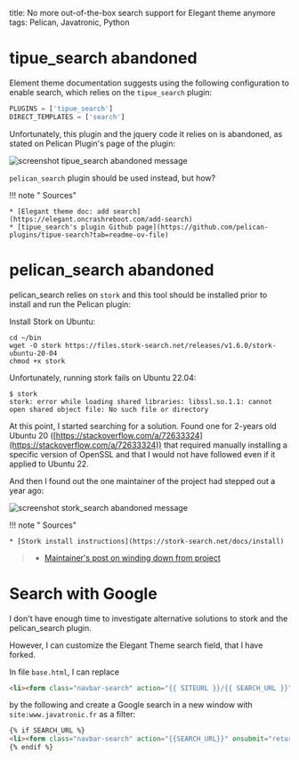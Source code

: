 title: No more out-of-the-box search support for Elegant theme anymore
tags: Pelican, Javatronic, Python

# tipue_search abandoned

Element theme documentation suggests using the following configuration to enable search, which relies on the `tipue_search` plugin:

```python
PLUGINS = ['tipue_search']
DIRECT_TEMPLATES = ['search']
```

Unfortunately, this plugin and the jquery code it relies on is abandoned, as stated on Pelican Plugin's page of the plugin:

![screenshot tipue_search abandoned message]({static}/images/2024-05-03_enabling_search_in_elegant_theme/tipue_search_abandoned_screenshot.png)

`pelican_search` plugin should be used instead, but how?

!!! note " Sources"

    * [Elegant theme doc: add search](https://elegant.oncrashreboot.com/add-search)
    * [tipue_search's plugin Github page](https://github.com/pelican-plugins/tipue-search?tab=readme-ov-file)

# pelican_search abandoned

pelican_search relies on `stork` and this tool should be installed prior to install and run the Pelican plugin: 

Install Stork  on Ubuntu:

```shell
cd ~/bin
wget -O stork https://files.stork-search.net/releases/v1.6.0/stork-ubuntu-20-04
chmod +x stork
```

Unfortunately, running stork fails on Ubuntu 22.04:

```shell
$ stork
stork: error while loading shared libraries: libssl.so.1.1: cannot open shared object file: No such file or directory
```

At this point, I started searching for a solution.
Found one for 2-years old Ubuntu 20 ([https://stackoverflow.com/a/72633324](https://stackoverflow.com/a/72633324)) that required manually installing a specific
version of OpenSSL and that I would not have followed even if it applied to Ubuntu 22.

And then I found out the one maintainer of the project had stepped out a year ago:

![screenshot stork_search abandoned message]({static}/images/2024-05-03_enabling_search_in_elegant_theme/stork_search_abandoned_screenshot.png)

!!! note " Sources"

    * [Stork install instructions](https://stork-search.net/docs/install)
> * [Maintainer's post on winding down from project](https://github.com/jameslittle230/stork/discussions/360)

# Search with Google

I don't have enough time to investigate alternative solutions to stork and the pelican_search plugin.

However, I can customize the Elegant Theme search field, that I have forked.

In file `base.html`, I can replace

```html
<li><form class="navbar-search" action="{{ SITEURL }}/{{ SEARCH_URL }}" onsubmit="return validateForm(this.elements['q'].value);"> <input type="text" class="search-query" placeholder="Search" name="q" id="tipue_search_input"></form></li>
```

by the following and create a Google search in a new window with `site:www.javatronic.fr` as a filter:

```html
{% if SEARCH_URL %}
<li><form class="navbar-search" action="{{SEARCH_URL}}" onsubmit="return validateForm(this.elements['q'][0].value);" target="_blank"> <input type="text" class="search-query" placeholder="Search" name="q" id="tipue_search_input"><input type="hidden" name="q" value="site:{{ SITEURL }}"></form></li>
{% endif %}
```
                      



